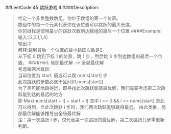 ##LeetCode 45 跳跃游戏 II
####Description:
>给定一个非负整数数组，你位于数组的第一个位置。  
数组中的每一个元素代表你在该位置可以跳跃的最大长度。  
你的目标是使用最少的跳跃次数到达数组的最后一个位置
####Example:
>输入:[2,3,1,1,4]  
输出:2  
解释:跳到最后一个位置的最小跳跃次数是2。  
从下标 0 跳到下标 1 的位置，跳 1 步，然后跳 3 步到达数组的最后一个位置。
####Hint:
>局部最优解 --> 全局最优解  
考虑每两次跳跃:  
当前位置为 start, 最远可以跳 nums[start] 步  
此次跳跃的步数必属于区间(0,nums[start]]  
为了尽可能地跳得远，即寻找此次跳跃局部最优解，我们需要考虑第二次跳跃能到达的最远的地方  
即 Max(nums[start + i] + start + i) 其中 i >= 0 && i <= nums[start] 
至此可以得到，当此次跳跃 i 步时，我们两次跳跃能够跳得最远。 
由此类推，局部最优解能够推导出全局最优解  
注：第一次跳跃 i 步，仅代表第一次跳跃的最优解，第二次跳跃几步需重新判断。